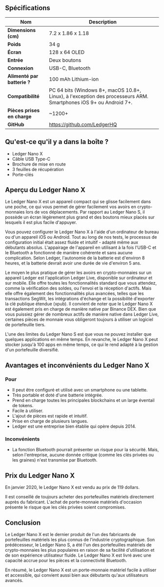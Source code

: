 ## Spécifications

| **Nom** | **Description** |
| --- | --- |
| **Dimensions (cm)** | 7.2 x 1.86 x 1.18 |
| **Poids** | 34 g |
| **Écran** | 128 x 64 OLED |
| **Entrée** | Deux boutons |
| **Connexion** | USB-C, Bluetooth |
| **Alimenté par batterie ?** | 100 mAh Lithium-ion |
| **Compatibilité** | PC 64 bits (Windows 8+, macOS 10.8+, Linux), à l'exception des processeurs ARM. Smartphones iOS 9+ ou Android 7+. |
| **Pièces prises en charge** | ~1200+ |
| **GitHub** | <a href="https://github.com/LedgerHQ" title="Lien Github de Ledger" target="_blank">https://github.com/LedgerHQ</a> |

## Qu'est-ce qu'il y a dans la boîte ?

- Ledger Nano X
- Câble USB Type-C
- Brochure de mise en route
- 3 feuilles de récupération
- Porte-clés

## Aperçu du Ledger Nano X

Le Ledger Nano X est un appareil compact qui se glisse facilement dans une poche, ce qui vous permet de gérer facilement vos avoirs en crypto-monnaies lors de vos déplacements. Par rapport au Ledger Nano S, il possède un écran légèrement plus grand et des boutons mieux placés sur lesquels il est plus facile d'appuyer.

Vous pouvez configurer le Ledger Nano X à l'aide d'un ordinateur de bureau ou d'un appareil iOS ou Android. Tout au long de nos tests, le processus de configuration initial était assez fluide et intuitif - adapté même aux débutants absolus. L'appairage de l'appareil en utilisant à la fois l'USB-C et le Bluetooth a fonctionné de manière cohérente et sans aucune complication. Selon Ledger, l'autonomie de la batterie est d'environ 8 heures, et la batterie devrait avoir une durée de vie d'environ 5 ans.

Le moyen le plus pratique de gérer les avoirs en crypto-monnaies sur un appareil Ledger est l'application Ledger Live, disponible sur ordinateur et sur mobile. Elle offre toutes les fonctionnalités standard que vous attendez, comme la vérification des soldes, ou l'envoi et la réception d'actifs. Mais elle offre également des fonctionnalités plus avancées, telles que les transactions SegWit, les intégrations d'échange et la possibilité d'exporter la clé publique étendue (xpub). Il convient de noter que le Ledger Nano X est également pris en charge de manière native par Binance DEX. Bien que vous puissiez gérer de nombreux actifs de manière native dans Ledger Live, certaines pièces de monnaie vous obligeront toujours à utiliser un logiciel de portefeuille tiers.

L'une des limites du Ledger Nano S est que vous ne pouvez installer que quelques applications en même temps. En revanche, le Ledger Nano X peut stocker jusqu'à 100 apps en même temps, ce qui le rend adapté à la gestion d'un portefeuille diversifié.

## Avantages et inconvénients du Ledger Nano X

### Pour

- Il peut être configuré et utilisé avec un smartphone ou une tablette.
- Très portable et doté d'une batterie intégrée.
- Prend en charge toutes les principales blockchains et un large éventail de tokens.
- Facile à utiliser.
- L'ajout de pièces est rapide et intuitif.
- Prise en charge de plusieurs langues.
- Ledger est une entreprise bien établie qui opère depuis 2014.

### Inconvénients

- La fonction Bluetooth pourrait présenter un risque pour la sécurité. Mais, selon l'entreprise, aucune donnée critique (comme les clés privées ou les graines) n'est transmise par Bluetooth.

## Prix du Ledger Nano X

En janvier 2020, le Ledger Nano X est vendu au prix de 119 dollars. 

Il est conseillé de toujours acheter des portefeuilles matériels directement auprès du fabricant. L'achat de porte-monnaie matériels d'occasion présente le risque que les clés privées soient compromises.

## Conclusion

Le Ledger Nano X est le dernier produit de l'un des fabricants de portefeuilles matériels les plus connus de l'industrie cryptographique. Son prédécesseur, le Ledger Nano S, a été l'un des portefeuilles matériels de crypto-monnaies les plus populaires en raison de sa facilité d'utilisation et de son expérience utilisateur fluide. Le Ledger Nano X est livré avec une capacité accrue pour les pièces et la connectivité Bluetooth.

En résumé, le Ledger Nano X est un porte-monnaie matériel facile à utiliser et accessible, qui convient aussi bien aux débutants qu'aux utilisateurs avancés.